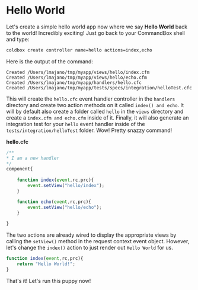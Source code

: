 # Hello World

Let's create a simple hello world app now where we say **Hello World** back to the world! Incredibly exciting! Just go back to your CommandBox shell and type:

```bash
coldbox create controller name=hello actions=index,echo
```

Here is the output of the command:
```
Created /Users/lmajano/tmp/myapp/views/hello/index.cfm
Created /Users/lmajano/tmp/myapp/views/hello/echo.cfm
Created /Users/lmajano/tmp/myapp/handlers/hello.cfc
Created /Users/lmajano/tmp/myapp/tests/specs/integration/helloTest.cfc
```

This will create the `hello.cfc` event handler controller in the `handlers` directory and create two action methods on it called `index() and echo`.  It will by default also create a folder called `hello` in the `views` directory and create a `index.cfm and echo.cfm` inside of it.  Finally, it will also generate an integration test for your `hello` event handler inside of the `tests/integration/helloTest` folder.  Wow! Pretty snazzy command!

**hello.cfc**

```js
/**
* I am a new handler
*/
component{
	
	function index(event,rc,prc){
		event.setView("hello/index");
	}	

	function echo(event,rc,prc){
		event.setView("hello/echo");
	}	
	
}
```

The two actions are already wired to display the appropriate views by calling the `setView()` method in the request context event object.  However, let's change the `index()` action to just render out `Hello World` for us.

```js
function index(event,rc,prc){
    return "Hello World!";
}
```

That's it! Let's run this puppy now!

